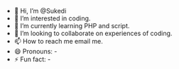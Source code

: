 - 👋 Hi, I’m @Sukedi
- 👀 I’m interested in coding.
- 🌱 I’m currently learning PHP and script.
- 💞️ I’m looking to collaborate on experiences of coding.
- 📫 How to reach me email me.
- 😄 Pronouns: -
- ⚡ Fun fact: -

<!---
Sukedi/Sukedi is a ✨ special ✨ repository because its `README.md` (this file) appears on your GitHub profile.
You can click the Preview link to take a look at your changes.
--->
